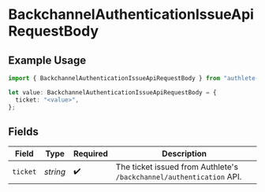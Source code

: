 # BackchannelAuthenticationIssueApiRequestBody

## Example Usage

```typescript
import { BackchannelAuthenticationIssueApiRequestBody } from "authlete-2/models/operations";

let value: BackchannelAuthenticationIssueApiRequestBody = {
  ticket: "<value>",
};
```

## Fields

| Field                                                                 | Type                                                                  | Required                                                              | Description                                                           |
| --------------------------------------------------------------------- | --------------------------------------------------------------------- | --------------------------------------------------------------------- | --------------------------------------------------------------------- |
| `ticket`                                                              | *string*                                                              | :heavy_check_mark:                                                    | The ticket issued from Authlete's `/backchannel/authentication` API.<br/> |